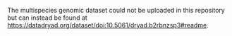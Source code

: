 

The multispecies genomic dataset could not be uploaded in this repository but can instead be found at https://datadryad.org/dataset/doi:10.5061/dryad.b2rbnzsp3#readme.
